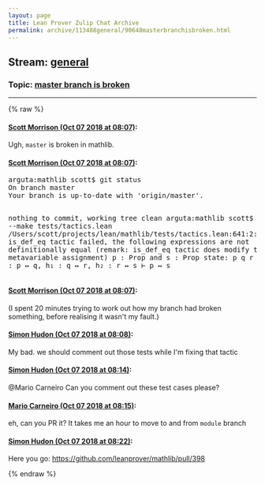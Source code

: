 ```yaml
---
layout: page
title: Lean Prover Zulip Chat Archive 
permalink: archive/113488general/90648masterbranchisbroken.html
---
```


## Stream: [general](index.html)
### Topic: [master branch is broken](90648masterbranchisbroken.html)

---


{% raw %}
#### [ Scott Morrison (Oct 07 2018 at 08:07)](https://leanprover.zulipchat.com/#narrow/stream/113488-general/topic/master%20branch%20is%20broken/near/135340328):
<p>Ugh, <code>master</code> is broken in mathlib.</p>

#### [ Scott Morrison (Oct 07 2018 at 08:07)](https://leanprover.zulipchat.com/#narrow/stream/113488-general/topic/master%20branch%20is%20broken/near/135340329):
<div class="codehilite"><pre><span></span>arguta:mathlib scott$ git status
On branch master
Your branch is up-to-date with &#39;origin/master&#39;.

nothing to commit, working tree clean
arguta:mathlib scott$ lean --make tests/tactics.lean
/Users/scott/projects/lean/mathlib/tests/tactics.lean:641:2: error: is_def_eq tactic failed, the following expressions are not definitionally equal (remark: is_def_eq tactic does modify the metavariable assignment)
  p : Prop
and
  s : Prop
state:
p q r s : Prop,
h₀ : p ↔ q,
h₁ : q ↔ r,
h₂ : r ↔ s
⊢ p ↔ s
</pre></div>

#### [ Scott Morrison (Oct 07 2018 at 08:07)](https://leanprover.zulipchat.com/#narrow/stream/113488-general/topic/master%20branch%20is%20broken/near/135340330):
<p>(I spent 20 minutes trying to work out how my branch had broken something, before realising it wasn't my fault.)</p>

#### [ Simon Hudon (Oct 07 2018 at 08:08)](https://leanprover.zulipchat.com/#narrow/stream/113488-general/topic/master%20branch%20is%20broken/near/135340368):
<p>My bad. we should comment out those tests while I'm fixing that tactic</p>

#### [ Simon Hudon (Oct 07 2018 at 08:14)](https://leanprover.zulipchat.com/#narrow/stream/113488-general/topic/master%20branch%20is%20broken/near/135340518):
<p><span class="user-mention" data-user-id="110049">@Mario Carneiro</span> Can you comment out these test cases please?</p>

#### [ Mario Carneiro (Oct 07 2018 at 08:15)](https://leanprover.zulipchat.com/#narrow/stream/113488-general/topic/master%20branch%20is%20broken/near/135340525):
<p>eh, can you PR it? It takes me an hour to move to and from <code>module</code> branch</p>

#### [ Simon Hudon (Oct 07 2018 at 08:22)](https://leanprover.zulipchat.com/#narrow/stream/113488-general/topic/master%20branch%20is%20broken/near/135340729):
<p>Here you go: <a href="https://github.com/leanprover/mathlib/pull/398" target="_blank" title="https://github.com/leanprover/mathlib/pull/398">https://github.com/leanprover/mathlib/pull/398</a></p>


{% endraw %}
